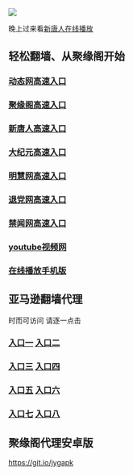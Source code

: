 ![](https://raw.githubusercontent.com/hao369/a/master/j.jpg)

晚上过来看[新唐人在线播放](https://40z00uhnp1.execute-api.us-east-2.amazonaws.com/xtr)


## 轻松翻墙、从聚缘阁开始

### [动态网高速入口](https://2xrhcac322.execute-api.us-east-1.amazonaws.com/t)

###  [聚缘阁高速入口]( https://nnpsmlz7u8.execute-api.us-east-2.amazonaws.com/hao)

### [新唐人高速入口](https://2xrhcac322.execute-api.us-east-1.amazonaws.com/t/?id=5)

### [大纪元高速入口](https://2xrhcac322.execute-api.us-east-1.amazonaws.com/t/?id=7)

### [明慧网高速入口](https://2xrhcac322.execute-api.us-east-1.amazonaws.com/t/?id=3)

### [退党网高速入口](https://2xrhcac322.execute-api.us-east-1.amazonaws.com/t/?id=8)

### [禁闻网高速入口](https://2xrhcac322.execute-api.us-east-1.amazonaws.com/t/?id=16)

### [youtube视频网](https://2xrhcac322.execute-api.us-east-1.amazonaws.com/t/?id=17)


###  [在线播放手机版](https://3r5lhxe3n9.execute-api.us-east-2.amazonaws.com/xtrsj)


## 亚马逊翻墙代理 

时而可访问 请逐一点击

### **[入口一](https://ds3fhsuuwg.execute-api.ap-northeast-2.amazonaws.com/d124/?id=521476654)** **[入口二](https://ds3fhsuuwg.execute-api.ap-northeast-2.amazonaws.com/d124/?id=5966254754)**

### **[入口三](https://s3-ap-southeast-1.amazonaws.com/jyg4/jyg.html)**  **[入口四](https://s3-ap-northeast-1.amazonaws.com/jyg9/jyg.html)**

### **[入口五](https://s3.amazonaws.com/dtw5/dtw.html)**  **[入口六](https://s3-us-west-2.amazonaws.com/dtw6/dtw.html)**


###  **[入口七](https://s3-us-west-1.amazonaws.com/dtw7/dtw.html)**  **[入口八](https://s3-ap-northeast-1.amazonaws.com/dtw0/dtw.html)**


##  聚缘阁代理安卓版

https://git.io/jygapk
